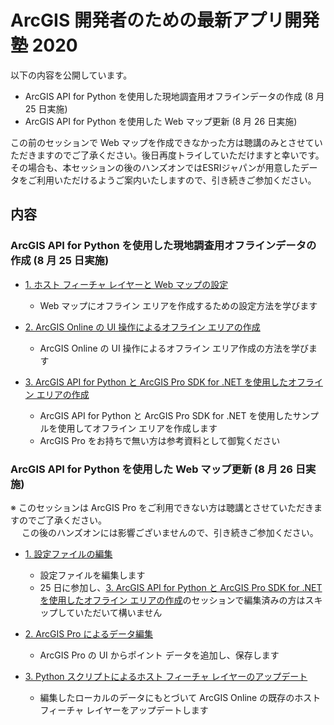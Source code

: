 # ArcGIS 開発者のための最新アプリ開発塾 2020

以下の内容を公開しています。
- ArcGIS API for Python を使用した現地調査用オフラインデータの作成 (8 月 25 日実施)
- ArcGIS API for Python を使用した Web マップ更新 (8 月 26 日実施)

この前のセッションで Web マップを作成できなかった方は聴講のみとさせていただきますのでご了承ください。後日再度トライしていただけますと幸いです。</br>
その場合も、本セッションの後のハンズオンではESRIジャパンが用意したデータをご利用いただけるようご案内いたしますので、引き続きご参加ください。

## 内容
### ArcGIS API for Python を使用した現地調査用オフラインデータの作成 (8 月 25 日実施)
- [1. ホスト フィーチャ レイヤーと Web マップの設定](./0825/web_map_configuration.md)
  - Web マップにオフライン エリアを作成するための設定方法を学びます
  
- [2. ArcGIS Online の UI 操作によるオフライン エリアの作成](./0825/offline_area_agol.md)
  - ArcGIS Online の UI 操作によるオフライン エリア作成の方法を学びます
  
- [3. ArcGIS API for Python と ArcGIS Pro SDK for .NET を使用したオフライン エリアの作成](./0825/offline_area_python_prosdk.md)
  - ArcGIS API for Python と ArcGIS Pro SDK for .NET を使用したサンプルを使用してオフライン エリアを作成します
  - ArcGIS Pro をお持ちで無い方は参考資料として御覧ください

### ArcGIS API for Python を使用した Web マップ更新 (8 月 26 日実施)
※ このセッションは ArcGIS Pro をご利用できない方は聴講とさせていただきますのでご了承ください。</br>
　 この後のハンズオンには影響ございませんので、引き続きご参加ください。

- [1. 設定ファイルの編集](./0826/edit_config.md)
  - 設定ファイルを編集します
  - 25 日に参加し、[3. ArcGIS API for Python と ArcGIS Pro SDK for .NET を使用したオフライン エリアの作成](./0825/offline_area_python_prosdk.md)のセッションで編集済みの方はスキップしていただいて構いません

- [2. ArcGIS Pro によるデータ編集](./0826/edit_data.md)
  - ArcGIS Pro の UI からポイント データを追加し、保存します
  
- [3. Python スクリプトによるホスト フィーチャ  レイヤーのアップデート](./0826/update_fl.md)
  - 編集したローカルのデータにもとづいて ArcGIS Online の既存のホスト フィーチャ レイヤーをアップデートします
